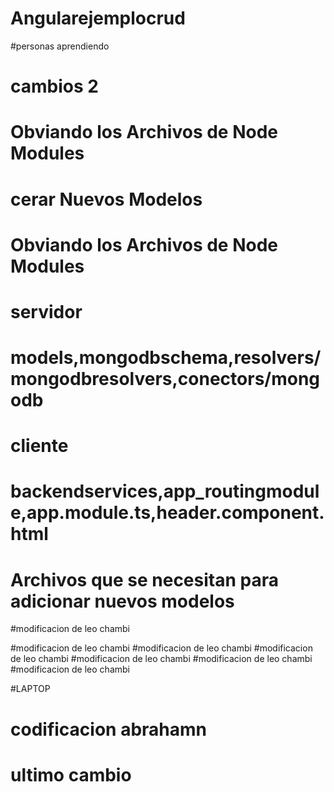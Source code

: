 # Angularejemplocrud
#personas aprendiendo








# cambios 2
# Obviando los Archivos de Node Modules
# cerar Nuevos Modelos
# Obviando los Archivos de Node Modules
# servidor
# models,mongodbschema,resolvers/mongodbresolvers,conectors/mongodb
# cliente
# backendservices,app_routingmodule,app.module.ts,header.component.html

# Archivos que se necesitan para adicionar nuevos modelos
#modificacion de leo chambi


#modificacion de leo chambi
#modificacion de leo chambi
#modificacion de leo chambi
#modificacion de leo chambi
#modificacion de leo chambi
#modificacion de leo chambi


#LAPTOP
# codificacion abrahamn
# ultimo cambio